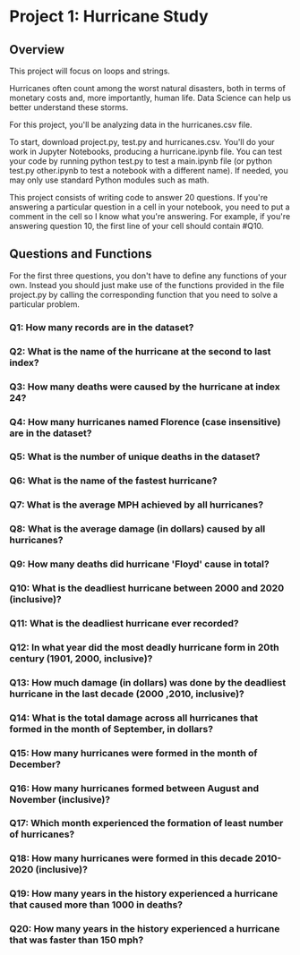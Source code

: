 # Project 1: Hurricane Study

## Overview

This project will focus on loops and strings.

Hurricanes often count among the worst natural disasters, both in terms of monetary costs and, more importantly, human life. Data Science can help us better understand these storms.

For this project, you'll be analyzing data in the hurricanes.csv file.

To start, download project.py, test.py and hurricanes.csv. You'll do your work in Jupyter Notebooks, producing a hurricane.ipynb file. You can test your code by running python test.py to test a main.ipynb file (or python test.py other.ipynb to test a notebook with a different name). If needed, you may only use standard Python modules such as math. 

This project consists of writing code to answer 20 questions. If you're answering a particular question in a cell in your notebook, you need to put a comment in the cell so I know what you're answering. For example, if you're answering question 10, the first line of your cell should contain #Q10.

## Questions and Functions

For the first three questions, you don't have to define any functions of your own. Instead you should just make use of the functions provided in the file project.py by calling the corresponding function that you need to solve a particular problem.

### Q1: How many records are in the dataset?

### Q2: What is the name of the hurricane at the second to last index?

### Q3: How many deaths were caused by the hurricane at index 24?

### Q4: How many hurricanes named Florence (case insensitive) are in the dataset?

### Q5: What is the number of unique deaths in the dataset?

### Q6: What is the name of the fastest hurricane?

### Q7: What is the average MPH achieved by all hurricanes?

### Q8: What is the average damage (in dollars) caused by all hurricanes?

### Q9: How many deaths did hurricane 'Floyd' cause in total?

### Q10: What is the deadliest hurricane between 2000 and 2020 (inclusive)?

### Q11: What is the deadliest hurricane ever recorded?

### Q12: In what year did the most deadly hurricane form in 20th century (1901, 2000, inclusive)?

### Q13: How much damage (in dollars) was done by the deadliest hurricane in the last decade (2000 ,2010, inclusive)?

### Q14: What is the total damage across all hurricanes that formed in the month of September, in dollars?

### Q15: How many hurricanes were formed in the month of December?

### Q16: How many hurricanes formed between August and November (inclusive)?

### Q17: Which month experienced the formation of least number of hurricanes?

### Q18: How many hurricanes were formed in this decade 2010-2020 (inclusive)?

### Q19: How many years in the history experienced a hurricane that caused more than 1000 in deaths?

### Q20: How many years in the history experienced a hurricane that was faster than 150 mph?

